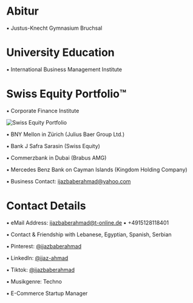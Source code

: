 # Abitur

▪︎ Justus-Knecht Gymnasium Bruchsal

# University Education

▪︎ International Business Management Institute

# Swiss Equity Portfolio™️

▪ Corporate Finance Institute
 
![Swiss Equity Portfolio](https://user-images.githubusercontent.com/95079463/165912016-2034be7d-1fee-44ce-aa9e-ff7b36432359.png)

▪ BNY Mellon in Zürich (Julius Baer Group Ltd.)

▪ Bank J Safra Sarasin (Swiss Equity)

▪ Commerzbank in Dubai (Brabus AMG)

▪ Mercedes Benz Bank on Cayman Islands (Kingdom Holding Company)

▪︎ Business Contact: ijazbaberahmad@yahoo.com

# Contact Details 

▪︎ eMail Address: ijazbaberahmad@t-online.de ▪︎ +4915128118401 

▪︎ Contact & Friendship with Lebanese, Egyptian, Spanish, Serbian

▪︎ Pinterest: [@ijazbaberahmad](https://www.pinterest.de/ijazbaberahmad/)

▪︎ LinkedIn: [@ijaz-ahmad](https://www.linkedin.com/in/ijaz-ahmad-69677b13a/)

▪︎ Tiktok: [@ijazbaberahmad](https://www.tiktok.com/@ijazbaberahmad/)

▪︎ Musikgenre:  Techno 

▪︎ E-Commerce Startup Manager



